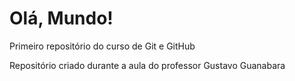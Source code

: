 # Olá, Mundo!
Primeiro repositório do curso de Git e GitHub

Repositório criado durante a aula do professor Gustavo Guanabara